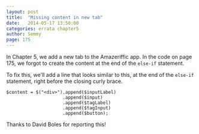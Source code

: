 ```yaml
---
layout: post
title:  "Missing content in new tab"
date:   2014-05-17 13:50:00
categories: errata chapter5
author: Semmy
page: 175
---
```


In Chapter 5, we add a new tab to the Amazeriffic app. In the code on page
175, we forgot to create the content at the end of the `else-if` statement.

To fix this, we'll add a line that looks similar to this, at the end of the
`else-if` statement, right before the closing curly brace.

    $content = $("<div>").append($inputLabel)
                         .append($input)
                         .append($tagLabel)
                         .append($tagInput)
                         .append($button);


Thanks to David Boles for reporting this!
